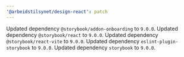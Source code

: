 ```yaml
---
'@arbeidstilsynet/design-react': patch
---
```


Updated dependency `@storybook/addon-onboarding` to `9.0.0`.
Updated dependency `@storybook/react` to `9.0.0`.
Updated dependency `@storybook/react-vite` to `9.0.0`.
Updated dependency `eslint-plugin-storybook` to `9.0.0`.
Updated dependency `storybook` to `9.0.0`.
